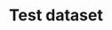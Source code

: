 ---
schema: default
title: Test dataset
organization: Sample Department
notes: sfsfsfdsf
license_name: ''
category:
  - Environment
maintainer: ME
maintainer_email: me@me.com
---